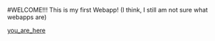 #WELCOME!!!   This is my first Webapp! 
(I think, I still am not sure what webapps are)

[you_are_here](https://github.com/ChocolateThundA/Babys-First-Repository/blob/master/markdown01.md)







